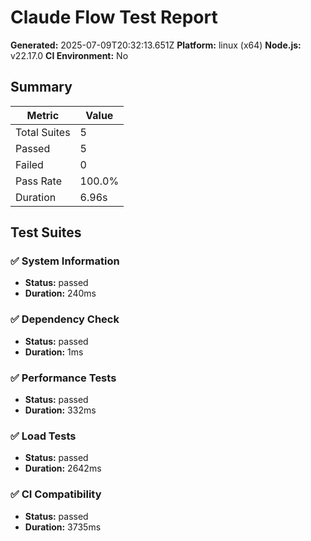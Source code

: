 # Claude Flow Test Report

**Generated:** 2025-07-09T20:32:13.651Z
**Platform:** linux (x64)
**Node.js:** v22.17.0
**CI Environment:** No

## Summary

| Metric | Value |
|--------|---------|
| Total Suites | 5 |
| Passed | 5 |
| Failed | 0 |
| Pass Rate | 100.0% |
| Duration | 6.96s |

## Test Suites

### ✅ System Information

- **Status:** passed
- **Duration:** 240ms

### ✅ Dependency Check

- **Status:** passed
- **Duration:** 1ms

### ✅ Performance Tests

- **Status:** passed
- **Duration:** 332ms

### ✅ Load Tests

- **Status:** passed
- **Duration:** 2642ms

### ✅ CI Compatibility

- **Status:** passed
- **Duration:** 3735ms

